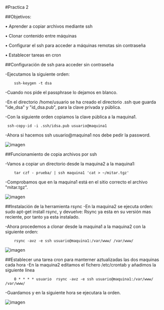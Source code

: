 ﻿#Practica 2

##Objetivos:

• Aprender a copiar archivos mediante ssh

• Clonar contenido entre máquinas

• Configurar el ssh para acceder a máquinas remotas sin contraseña

• Establecer tareas en cron



##Configuración de ssh para acceder sin contraseña

-Ejecutamos la siguiente orden:

		ssh-keygen -t dsa

-Cuando nos pide el passphrase lo dejamos en blanco.

-En el directorio /home/usuario se ha creado el directorio .ssh que
 guarda "ide_dsa" y "id_dsa.pub", para la clave privada y pública.

-Con la siguiente orden copiamos la clave pública a la maquina1.

	 ssh-copy-id -i .ssh/idsa.pub usuario@maquina1

-Ahora si hacemos ssh usuario@maquina1 nos  debe pedir la password. 

![imagen](https://github.com/alvaro-gr/SWAP2015/blob/master/Practicas/Practica2/Key_ssh.png)

##Funcionamiento de copia archivos por ssh

-Vamos a copiar un directorio desde la maquina2 a la maquina1:

		tar czf - prueba/ | ssh maquina1 'cat > ~/mitar.tgz'

-Comprobamos que en la maquina1 está en el sitio correcto el archivo "mitar.tgz".

![imagen](https://github.com/alvaro-gr/SWAP2015/blob/master/Practicas/Practica2/tar.png)

##Instalación de la herramienta rsync
-En la maquina2 se ejecuta orden: sudo apt-get install rsync, y devuelve:
 Rsync ya esta en su versión mas reciente, por tanto ya esta instalado.

-Ahora procedemos a clonar desde la maquina1 a la maquina2 con la siguiente orden:

		rsync -avz -e ssh usuario@maquina1:/var/www/ /var/www/
		
![imagen](https://github.com/alvaro-gr/SWAP2015/blob/master/Practicas/Practica2/clonacion.png)

##Establecer una tarea cron para manterner aztualizadas las dos maquinas cada hora
-En la maquina2 editamos el fichero /etc/crontab y añadimos la siguiente línea

		0 * * * * usuario  rsync -avz -e ssh usuario@maquina1:/var/www/ /var/www/

-Guardamos y en la siguiente hora se ejecutara la orden.

![imagen](https://github.com/alvaro-gr/SWAP2015/blob/master/Practicas/Practica2/cron.png)
